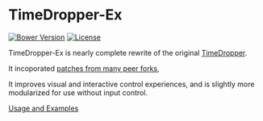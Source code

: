 # TimeDropper-Ex
[![Bower Version](https://img.shields.io/bower/v/timedropper-ex.svg?maxAge=3600)]()
[![License](https://img.shields.io/github/license/Adam5Wu/TimeDropper-Ex.svg?maxAge=2592000)]()

TimeDropper-Ex is nearly complete rewrite of the original [TimeDropper](https://github.com/felicegattuso/timedropper).

It incoporated [patches from many peer forks](https://github.com/Adam5Wu/TimeDropper-Ex/network),

It improves visual and interactive control experiences, and is slightly more modularized for use without input control.

[Usage and Examples](https://adam5wu.github.io/TimeDropper-Ex/)


